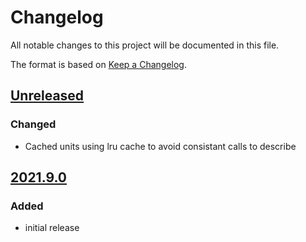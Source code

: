 # Changelog
All notable changes to this project will be documented in this file.

The format is based on [Keep a Changelog](https://keepachangelog.com/).

## [Unreleased]

### Changed
- Cached units using lru cache to avoid consistant calls to describe

## [2021.9.0]

### Added
- initial release


[Unreleased]: https://github.com/wright-group/wright-plans/compare/v2021.9.0...HEAD
[2021.9.0]: https://github.com/wright-group/wright-plans/releases/tag/v2021.9.0
